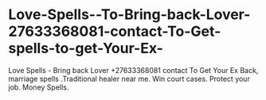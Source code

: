 # Love-Spells--To-Bring-back-Lover-27633368081-contact-To-Get-spells-to-get-Your-Ex-
Love Spells - Bring back Lover +27633368081 contact To Get Your Ex Back, marriage spells .Traditional healer near me.  Win court cases. Protect your job. Money Spells.  
